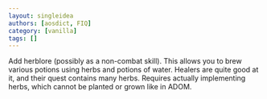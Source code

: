 ```yaml
---
layout: singleidea
authors: [aosdict, FIQ]
category: [vanilla]
tags: []
---
```

Add herblore (possibly as a non-combat skill). This allows you to brew various potions using herbs and potions of water. Healers are quite good at it, and their quest contains many herbs. Requires actually implementing herbs, which cannot be planted or grown like in ADOM.
